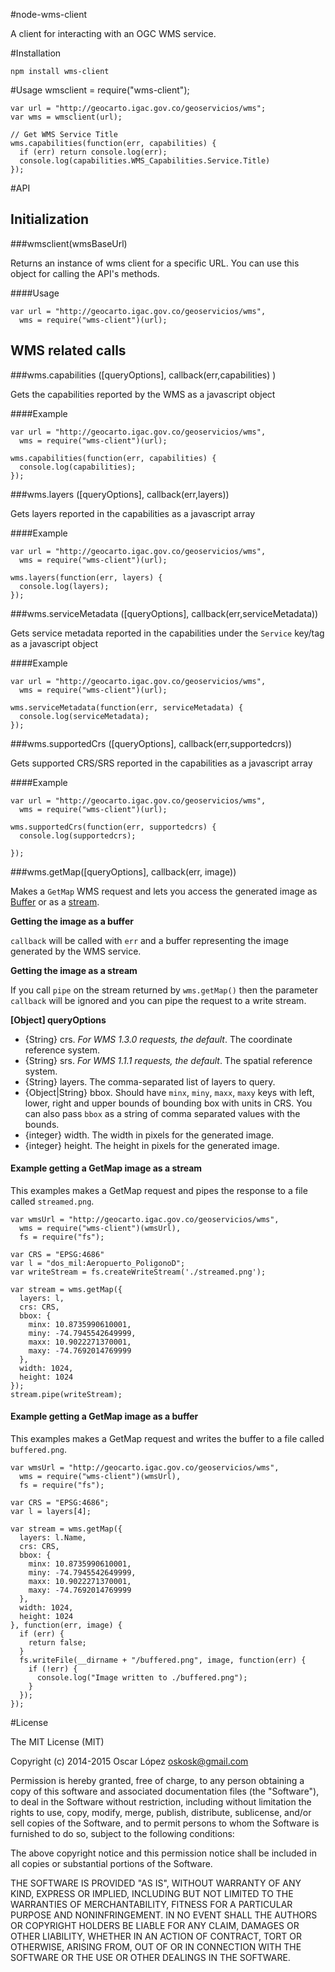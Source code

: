 #node-wms-client

A client for interacting with an OGC WMS service.


#Installation

    npm install wms-client

#Usage
    wmsclient = require("wms-client");
  
    var url = "http://geocarto.igac.gov.co/geoservicios/wms";
    var wms = wmsclient(url);

    // Get WMS Service Title 
    wms.capabilities(function(err, capabilities) {
      if (err) return console.log(err);
      console.log(capabilities.WMS_Capabilities.Service.Title)
    });

#API

## Initialization

###wmsclient(wmsBaseUrl)

Returns an instance of wms client for a specific URL. You can use
this object for calling the API's methods.

####Usage

    var url = "http://geocarto.igac.gov.co/geoservicios/wms",
      wms = require("wms-client")(url);

## WMS related calls

###wms.capabilities ([queryOptions], callback(err,capabilities) )

Gets the capabilities reported by the WMS as a javascript object


####Example
    
    var url = "http://geocarto.igac.gov.co/geoservicios/wms",
      wms = require("wms-client")(url);

    wms.capabilities(function(err, capabilities) {
      console.log(capabilities);
    });

###wms.layers ([queryOptions], callback(err,layers))

Gets layers reported in the capabilities as a javascript array

####Example
    
    var url = "http://geocarto.igac.gov.co/geoservicios/wms",
      wms = require("wms-client")(url);

    wms.layers(function(err, layers) {
      console.log(layers);
    });

###wms.serviceMetadata ([queryOptions], callback(err,serviceMetadata))

Gets service metadata reported in the capabilities under the `Service` key/tag as a javascript object

####Example
    
    var url = "http://geocarto.igac.gov.co/geoservicios/wms",
      wms = require("wms-client")(url);    

    wms.serviceMetadata(function(err, serviceMetadata) {
      console.log(serviceMetadata);
    });

###wms.supportedCrs ([queryOptions], callback(err,supportedcrs))

Gets supported CRS/SRS reported in the capabilities as a javascript array

####Example
    
    var url = "http://geocarto.igac.gov.co/geoservicios/wms",
      wms = require("wms-client")(url);    

    wms.supportedCrs(function(err, supportedcrs) {
      console.log(supportedcrs);

    });

###wms.getMap([queryOptions], callback(err, image))

Makes a `GetMap` WMS request and lets you access the generated image as 
[Buffer](http://nodejs.org/api/buffer.html) or as a [stream](http://nodejs.org/api/stream.html).

**Getting the image as a buffer**

`callback` will be called with `err` and a buffer representing the image
 generated by the WMS service.

**Getting the image as a stream**

If you call `pipe` on the stream returned by `wms.getMap()` then the parameter
`callback` will be ignored and you can pipe the request to a write stream.

**[Object] queryOptions**
* {String} crs. _For WMS 1.3.0 requests, the default_. The coordinate reference system.
* {String} srs. _For WMS 1.1.1 requests, the default_. The spatial reference system.
* {String} layers. The comma-separated list of layers to query.
* {Object|String} bbox. Should have `minx`, `miny`, `maxx`, `maxy` keys with 
  left, lower, right and upper bounds of bounding box with units in CRS. 
  You can also pass `bbox` as a string of comma separated values with the bounds.
* {integer} width. The width in pixels for the generated image.
* {integer} height. The height in pixels for the generated image.

#### Example getting a GetMap image as a stream

This examples makes a GetMap request and pipes the response to a file called `streamed.png`.

    var wmsUrl = "http://geocarto.igac.gov.co/geoservicios/wms",
      wms = require("wms-client")(wmsUrl),
      fs = require("fs");

    var CRS = "EPSG:4686"
    var l = "dos_mil:Aeropuerto_PoligonoD";
    var writeStream = fs.createWriteStream('./streamed.png');

    var stream = wms.getMap({
      layers: l,
      crs: CRS,
      bbox: {
        minx: 10.8735990610001,
        miny: -74.7945542649999,
        maxx: 10.9022271370001,
        maxy: -74.7692014769999
      },
      width: 1024,
      height: 1024
    });
    stream.pipe(writeStream);

#### Example getting a GetMap image as a buffer

This examples makes a GetMap request and writes the buffer to a file called `buffered.png`.

    var wmsUrl = "http://geocarto.igac.gov.co/geoservicios/wms",
      wms = require("wms-client")(wmsUrl),
      fs = require("fs");

    var CRS = "EPSG:4686";
    var l = layers[4];

    var stream = wms.getMap({
      layers: l.Name,
      crs: CRS,
      bbox: {
        minx: 10.8735990610001,
        miny: -74.7945542649999,
        maxx: 10.9022271370001,
        maxy: -74.7692014769999
      },
      width: 1024,
      height: 1024
    }, function(err, image) {
      if (err) {
        return false;
      }
      fs.writeFile(__dirname + "/buffered.png", image, function(err) {
        if (!err) {
          console.log("Image written to ./buffered.png");
        }
      });
    });


#License

The MIT License (MIT)

Copyright (c) 2014-2015 Oscar López <oskosk@gmail.com>

Permission is hereby granted, free of charge, to any person obtaining a copy
of this software and associated documentation files (the "Software"), to deal
in the Software without restriction, including without limitation the rights
to use, copy, modify, merge, publish, distribute, sublicense, and/or sell
copies of the Software, and to permit persons to whom the Software is
furnished to do so, subject to the following conditions:

The above copyright notice and this permission notice shall be included in all
copies or substantial portions of the Software.

THE SOFTWARE IS PROVIDED "AS IS", WITHOUT WARRANTY OF ANY KIND, EXPRESS OR
IMPLIED, INCLUDING BUT NOT LIMITED TO THE WARRANTIES OF MERCHANTABILITY,
FITNESS FOR A PARTICULAR PURPOSE AND NONINFRINGEMENT. IN NO EVENT SHALL THE
AUTHORS OR COPYRIGHT HOLDERS BE LIABLE FOR ANY CLAIM, DAMAGES OR OTHER
LIABILITY, WHETHER IN AN ACTION OF CONTRACT, TORT OR OTHERWISE, ARISING FROM,
OUT OF OR IN CONNECTION WITH THE SOFTWARE OR THE USE OR OTHER DEALINGS IN THE
SOFTWARE.